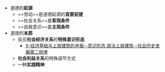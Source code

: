  - 道德的**起源**
	 - ==劳动==是道德起源的**首要前提**
	 - ==社会关系==是**客观条件**
	 - ==自我意识==是**主观条件**
 - 道德的**本质**
	 - 反应**社会经济关系**的**特殊意识形态**
		 - [X-经济基础与上层建筑的矛盾--意识形态,政治上层建筑--社会历史发展第二规律](马原/X-经济基础与上层建筑的矛盾--意识形态,政治上层建筑--社会历史发展第二规律.md)
	- **社会利益关系**的特殊调节方式
	- 一种**实践精神**
